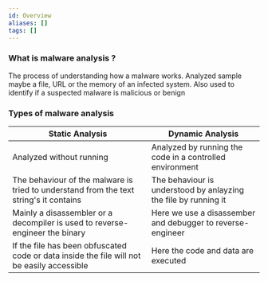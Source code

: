 ```yaml
---
id: Overview
aliases: []
tags: []
---
```


### What is malware analysis ?

The process of understanding how a malware works. Analyzed sample maybe a file, URL or the memory of an infected system. Also used to identify if a suspected malware is malicious or benign

### Types of malware analysis

| Static Analysis                                                                            | Dynamic Analysis                                                |
| ------------------------------------------------------------------------------------------ | --------------------------------------------------------------- |
| Analyzed without running                                                                   | Analyzed by running the code in a controlled environment        |
| The behaviour of the malware is tried to understand from the text string's it contains     | The behaviour is understood by anlayzing the file by running it |
| Mainly a disassembler or a decompiler is used to reverse-engineer the binary               | Here we use a disassember and debugger to reverse-engineer      |
| If the file has been obfuscated code or data inside the file will not be easily accessible | Here the code and data are executed                             |
